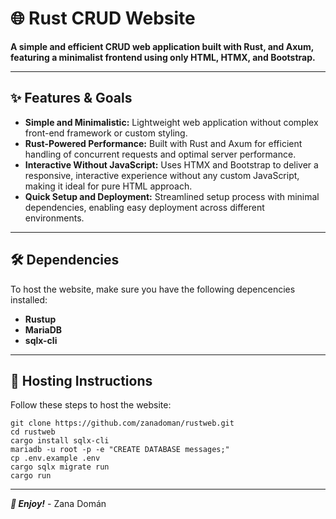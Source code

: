 # 🌐 Rust CRUD Website

**A simple and efficient CRUD web application built with Rust, and Axum,
featuring a minimalist frontend using only HTML, HTMX, and Bootstrap.**

---

## ✨ Features & Goals

- **Simple and Minimalistic:** Lightweight web application without complex
  front-end framework or custom styling.
- **Rust-Powered Performance:** Built with Rust and Axum for efficient handling
  of concurrent requests and optimal server performance.
- **Interactive Without JavaScript:** Uses HTMX and Bootstrap to deliver a
  responsive, interactive experience without any custom JavaScript, making it
  ideal for pure HTML approach.
- **Quick Setup and Deployment:** Streamlined setup process with minimal
  dependencies, enabling easy deployment across different environments.

---

## 🛠️ Dependencies

To host the website, make sure you have the following depencencies installed:

- **Rustup**
- **MariaDB**
- **sqlx-cli**

---

## 🔧 Hosting Instructions

Follow these steps to host the website:
```
git clone https://github.com/zanadoman/rustweb.git
cd rustweb
cargo install sqlx-cli
mariadb -u root -p -e "CREATE DATABASE messages;"
cp .env.example .env
cargo sqlx migrate run
cargo run
```

---

***🚀 Enjoy!*** - Zana Domán

